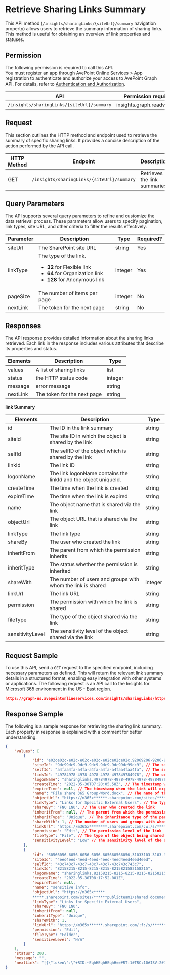 # Retrieve Sharing Links Summary

This API method (`/insights/sharingLinks/{siteUrl}/summary` navigation property) allows users to retrieve the summary information of sharing links. This method is useful for obtaining an overview of link properties and statuses.

## Permission

The following permission is required to call this API.  
You must register an app through AvePoint Online Services > App registration to authenticate and authorize your access to AvePoint Graph API. For details, refer to [Authentication and Authorization](https://learn.avepoint.com/docs/Use-AvePoint-Graph-API.html#authentication-and-authorization).

| API     | Permission required | 
|-------------------|---------------|
| `/insights/sharingLinks/{siteUrl}/summary` | insights.graph.readwrite.all |


## Request

This section outlines the HTTP method and endpoint used to retrieve the summary of specific sharing links. It provides a concise description of the action performed by the API call.

| HTTP Method | Endpoint | Description |
| --- | --- | --- |
| GET | `/insights/sharingLinks/{siteUrl}/summary` | Retrieves the link summaries. |


## Query Parameters

The API supports several query parameters to refine and customize the data retrieval process. These parameters allow users to specify pagination, link types, site URL, and other criteria to filter the results effectively.

| Parameter | Description            | Type    | Required? |
|-----------|------------------------|---------|-----------|
| siteUrl | The SharePoint site URL | string |Yes    |
| linkType  | The type of the link. <ul><li>**32** for Flexible link</li><li> **64** for Organization link</li><li> **128** for Anonymous link</li>  | integer | Yes        |
| pageSize  | The number of items per page | integer | No        |
| nextLink  | The token for the next page | string  | No        |

## Responses

The API response provides detailed information about the sharing links retrieved. Each link in the response includes various attributes that describe its properties and status.

| Elements       | Description                                      | Type    |
|----------------|--------------------------------------------------|---------|
| values | A list of sharing links  |list|
| status| the HTTP status code | integer |
| message | error message | string |
| nextLink | The token for the next page | string  | 


**link Summary**

| Elements       | Description                                      | Type    |
|----------------|--------------------------------------------------|---------|
| id             | The ID in the link summary                       | string  |
| siteId         | The site ID in which the object is shared by the link | string  |
| selfId         | The selfID of the object which is shared by the link | string  |
| linkId         | The link ID                                      | string  |
| logonName      | The link logonName contains the linkId and the object uniqueId.                              | string  |
| createTime     | The time when the link is created                | string  |
| expireTime     | The time when the link is expired                | string  |
| name           | The object name that is shared via the link      | string  |
| objectUrl      | The object URL that is shared via the link       | string  |
| linkType       | The link type                                    | string  |
| shareBy        | The user who created the link                    | string  |
| inheritFrom    | The parent from which the permission inherits    | string  |
| inheritType    | The status whether the permission is inherited   | string  |
| shareWith      | The number of users and groups with whom the link is shared | integer |
| linkUrl        | The link URL                                     | string  |
| permission     | The permission with which the link is shared     | string  |
| fileType       | The type of the object shared via the link       | string  |
| sensitivityLevel | The sensitivity level of the object shared via the link | string  |


[blockDownload is displayed in the sample of http://10.1.49.59:23456/showdoc/web/#/5/604, but not showing in the table]: # 
 
## Request Sample

To use this API, send a `GET` request to the specified endpoint, including necessary parameters as defined. This will return the relevant link summary details in a structured format, enabling easy integration with other systems or applications. The following request is an API call to the Insights for Microsoft 365 environment in the US - East region.

```json
https://graph-us.avepointonlineservices.com/insights/sharingLinks/https********Fm365x636363.sharepoint.com%252Fsites%252Fjuly2022******/summary?linkType=32&pageSize=100&nextLink=1231
```

## Response Sample

The following is a sample response for retrieving the sharing link summary. Each property in response is explained with a comment for better understanding. 

```json
{
    "values": [
        {
            "id": "e02ce02c-e02c-e02c-e02c-e02ce02ce02c,92069206-9206-9206-9206-920692069206", // The unique identifier for the link summary
            "siteId": "9dc99dc9-9dc9-9dc9-9dc9-9dc99dc99dc9", // The site ID where the object is shared
            "selfId": "a4faa4fa-a4fa-a4fa-a4fa-a4faa4faa4fa", // The self ID of the object being shared
            "linkId": "49784978-4978-4978-4978-497849784978", // The unique identifier for the link
            "logonName": "sharinglinks.49784978-4978-4978-4978-497849784978.flexible.2ace2ace-2ace-2ace-2ace-2ace2ace2ace", // The login name associated with the link
            "createTime": "2022-05-30T07:20:05.58Z", // The timestamp when the link was created
            "expireTime": null, // The timestamp when the link will expire, if applicable
            "name": "File share 365 Group-Word.docx", // The name of the object being shared
            "objectUrl": "https://m365x******.sharepoint.com/sites/*******publicteam1/shared documents/general/for share/File share 365 Group-Word.docx", // The URL of the shared object
            "linkType": "Links for Specific External Users", // The type of the link
            "shareBy": "FNU LNU", // The user who created the link
            "inheritFrom": null, // The parent from which the permission inherits, if applicable
            "inheritType": "Unique", // The inheritance type of the permission
            "shareWith": 1, // The number of users and groups with whom the link is shared
            "linkUrl": "https://m365x********.sharepoint.com/:w:/s/********PublicTeam1/EeGH-EeGHEeGHEeGHEeGHEeGHEeGHEeGHEeGH", // The URL of the link
            "permission": "Edit", // The permission level of the link
            "fileType": "File", // The type of the object being shared
            "sensitivityLevel": "Low" // The sensitivity level of the shared object
        },
        {
            "id": "60566056-6056-6056-6056-605660566056,31033103-3103-3103-3103-310331033103",
            "siteId": "4eed4eed-4eed-4eed-4eed-4eed4eed4eed4eed",
            "selfId": "43c743c7-43c7-43c7-43c7-43c743c743c7",
            "linkId": "82158215-8215-8215-8215-8215821582158215",
            "logonName": "sharinglinks.82158215-8215-8215-8215-821582158215.flexible.31033103-3103-3103-3103-3103310331033103",
            "createTime": "2022-05-30T08:17:52.001Z",
            "expireTime": null,
            "name": "sensitive info",
            "objectUrl": "https://m365x*****
            *****.sharepoint.com/sites/******publicteam1/shared documents/general/sensitive info",
            "linkType": "Links for Specific External Users",
            "shareBy": "FNU LNU",
            "inheritFrom": null,
            "inheritType": "Unique",
            "shareWith": 1,
            "linkUrl": "https://m365x******.sharepoint.com/:f:/s/*******PublicTeam1/EqhHEqhHEqhHEqhHEqhHEqhHEqhHEqhHEqhH-Xw",
            "permission": "Edit",
            "fileType": "Folder",
            "sensitiveLevel": "N/A"
        }
    ],
    "status": 200,
    "message": "",
    "nextLink": "[{\"token\":\"+RID:~EqhHEqhHEqhH==#RT:1#TRC:10#ISV:2#IEO:65567#QCF:8#FPC:AgEEqhHEqhHEqhHQA\",\"range\":{\"min\":\"\",\"max\":\"FF\"}}]"
}